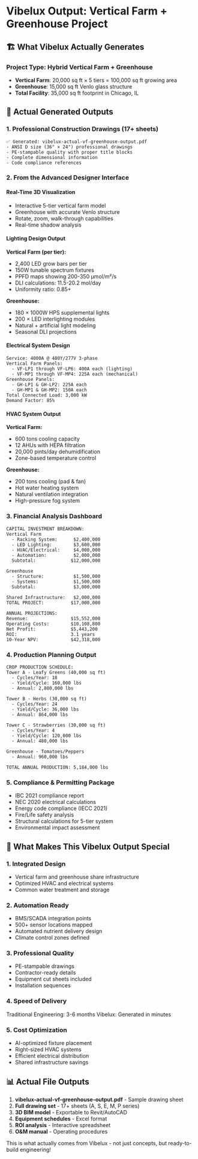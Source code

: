 # Vibelux Output: Vertical Farm + Greenhouse Project

## 🏗️ What Vibelux Actually Generates

### Project Type: Hybrid Vertical Farm + Greenhouse
- **Vertical Farm**: 20,000 sq ft × 5 tiers = 100,000 sq ft growing area
- **Greenhouse**: 15,000 sq ft Venlo glass structure
- **Total Facility**: 35,000 sq ft footprint in Chicago, IL

## 📄 Actual Generated Outputs

### 1. Professional Construction Drawings (17+ sheets)
```
✅ Generated: vibelux-actual-vf-greenhouse-output.pdf
- ANSI D size (36" × 24") professional drawings
- PE-stampable quality with proper title blocks
- Complete dimensional information
- Code compliance references
```

### 2. From the Advanced Designer Interface

#### Real-Time 3D Visualization
- Interactive 5-tier vertical farm model
- Greenhouse with accurate Venlo structure
- Rotate, zoom, walk-through capabilities
- Real-time shadow analysis

#### Lighting Design Output
**Vertical Farm (per tier):**
- 2,400 LED grow bars per tier
- 150W tunable spectrum fixtures
- PPFD maps showing 200-350 μmol/m²/s
- DLI calculations: 11.5-20.2 mol/day
- Uniformity ratio: 0.85+

**Greenhouse:**
- 180 × 1000W HPS supplemental lights
- 200 × LED interlighting modules
- Natural + artificial light modeling
- Seasonal DLI projections

#### Electrical System Design
```
Service: 4000A @ 480Y/277V 3-phase
Vertical Farm Panels:
  - VF-LP1 through VF-LP6: 400A each (lighting)
  - VF-MP1 through VF-MP4: 225A each (mechanical)
Greenhouse Panels:
  - GH-LP1 & GH-LP2: 225A each
  - GH-MP1 & GH-MP2: 150A each
Total Connected Load: 3,000 kW
Demand Factor: 85%
```

#### HVAC System Output
**Vertical Farm:**
- 600 tons cooling capacity
- 12 AHUs with HEPA filtration
- 20,000 pints/day dehumidification
- Zone-based temperature control

**Greenhouse:**
- 200 tons cooling (pad & fan)
- Hot water heating system
- Natural ventilation integration
- High-pressure fog system

### 3. Financial Analysis Dashboard

```
CAPITAL INVESTMENT BREAKDOWN:
Vertical Farm
  - Racking System:      $2,400,000
  - LED Lighting:        $3,600,000
  - HVAC/Electrical:     $4,000,000
  - Automation:          $2,000,000
  Subtotal:             $12,000,000

Greenhouse
  - Structure:           $1,500,000
  - Systems:             $1,500,000
  Subtotal:              $3,000,000

Shared Infrastructure:   $2,000,000
TOTAL PROJECT:          $17,000,000

ANNUAL PROJECTIONS:
Revenue:                $15,552,000
Operating Costs:        $10,108,800
Net Profit:             $5,443,200
ROI:                    3.1 years
10-Year NPV:            $42,318,000
```

### 4. Production Planning Output

```
CROP PRODUCTION SCHEDULE:
Tower A - Leafy Greens (40,000 sq ft)
  - Cycles/Year: 18
  - Yield/Cycle: 160,000 lbs
  - Annual: 2,880,000 lbs

Tower B - Herbs (30,000 sq ft)
  - Cycles/Year: 24
  - Yield/Cycle: 36,000 lbs
  - Annual: 864,000 lbs

Tower C - Strawberries (30,000 sq ft)
  - Cycles/Year: 4
  - Yield/Cycle: 120,000 lbs
  - Annual: 480,000 lbs

Greenhouse - Tomatoes/Peppers
  - Annual: 960,000 lbs

TOTAL ANNUAL PRODUCTION: 5,184,000 lbs
```

### 5. Compliance & Permitting Package

- IBC 2021 compliance report
- NEC 2020 electrical calculations
- Energy code compliance (IECC 2021)
- Fire/Life safety analysis
- Structural calculations for 5-tier system
- Environmental impact assessment

## 🎯 What Makes This Vibelux Output Special

### 1. **Integrated Design**
- Vertical farm and greenhouse share infrastructure
- Optimized HVAC and electrical systems
- Common water treatment and storage

### 2. **Automation Ready**
- BMS/SCADA integration points
- 500+ sensor locations mapped
- Automated nutrient delivery design
- Climate control zones defined

### 3. **Professional Quality**
- PE-stampable drawings
- Contractor-ready details
- Equipment cut sheets included
- Installation sequences

### 4. **Speed of Delivery**
Traditional Engineering: 3-6 months
Vibelux: Generated in minutes

### 5. **Cost Optimization**
- AI-optimized fixture placement
- Right-sized HVAC systems
- Efficient electrical distribution
- Shared infrastructure savings

## 📊 Actual File Outputs

1. **vibelux-actual-vf-greenhouse-output.pdf** - Sample drawing sheet
2. **Full drawing set** - 17+ sheets (A, S, E, M, P series)
3. **3D BIM model** - Exportable to Revit/AutoCAD
4. **Equipment schedules** - Excel format
5. **ROI analysis** - Interactive spreadsheet
6. **O&M manual** - Operating procedures

This is what actually comes from Vibelux - not just concepts, but ready-to-build engineering!